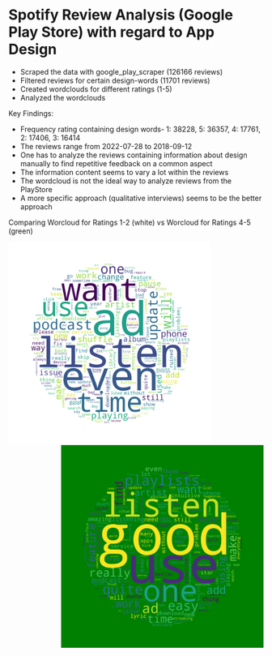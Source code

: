 # Spotify Review Analysis (Google Play Store) with regard to App Design
- Scraped the data with google_play_scraper (126166 reviews)
- Filtered reviews for certain design-words (11701 reviews)
- Created wordclouds for different ratings (1-5)
- Analyzed the wordclouds

Key Findings:
- Frequency rating containing design words- 1: 38228, 5: 36357, 4: 17761, 2: 17406, 3: 16414
- The reviews range from 2022-07-28 to 2018-09-12
- One has to analyze the reviews containing information about design manually to find repetitive feedback on a common aspect
- The information content seems to vary a lot within the reviews
- The wordcloud is not the ideal way to analyze reviews from the PlayStore
- A more specific approach (qualitative interviews) seems to be the better approach

Comparing Worcloud for Ratings 1-2 (white) vs Worcloud for Ratings 4-5 (green)

<img src="https://github.com/DrDataPsych/Spotify/blob/master/design_1_2_wordcloud.png" width=400 align=left> <img src="https://github.com/DrDataPsych/Spotify/blob/master/design_4_5_wordcloud.png" width=400 align=right>
